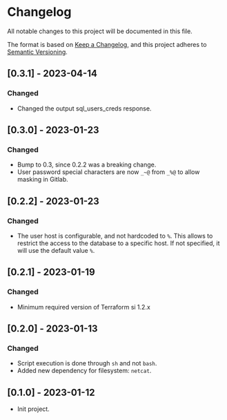 # Changelog

All notable changes to this project will be documented in this file.

The format is based on [Keep a Changelog](https://keepachangelog.com/en/1.0.0/),
and this project adheres
to [Semantic Versioning](https://semver.org/spec/v2.0.0.html).

## [0.3.1] - 2023-04-14

### Changed

- Changed the output sql_users_creds response.

## [0.3.0] - 2023-01-23

### Changed

- Bump to 0.3, since 0.2.2 was a breaking change.
- User password special characters are now `_~@` from `_%@` to allow masking in Gitlab.

## [0.2.2] - 2023-01-23

### Changed

- The user host is configurable, and not hardcoded to `%`. This allows to
  restrict the access to the database to a specific host. If not specified, it
  will use the default value `%`.

## [0.2.1] - 2023-01-19

### Changed

- Minimum required version of Terraform si 1.2.x

## [0.2.0] - 2023-01-13

### Changed

- Script execution is done through `sh` and not `bash`.
- Added new dependency for filesystem: `netcat`.

## [0.1.0] - 2023-01-12

- Init project.
